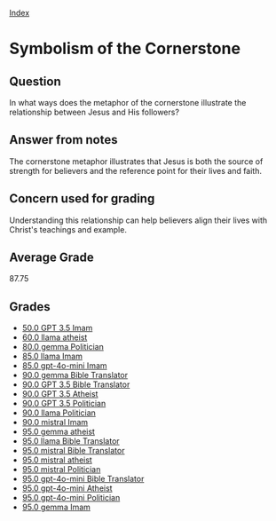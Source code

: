 
[Index](../../index.md)
# Symbolism of the Cornerstone
## Question
In what ways does the metaphor of the cornerstone illustrate the relationship between Jesus and His followers?

## Answer from notes
The cornerstone metaphor illustrates that Jesus is both the source of strength for believers and the reference point for their lives and faith.

## Concern used for grading
Understanding this relationship can help believers align their lives with Christ's teachings and example.

## Average Grade
87.75

## Grades
 * [50.0 GPT 3.5 Imam](../answers/GPT_3.5_Imam/Symbolism_of_the_Cornerstone.md)
 * [60.0 llama atheist](../answers/llama_atheist/Symbolism_of_the_Cornerstone.md)
 * [80.0 gemma Politician](../answers/gemma_Politician/Symbolism_of_the_Cornerstone.md)
 * [85.0 llama Imam](../answers/llama_Imam/Symbolism_of_the_Cornerstone.md)
 * [85.0 gpt-4o-mini Imam](../answers/gpt-4o-mini_Imam/Symbolism_of_the_Cornerstone.md)
 * [90.0 gemma Bible Translator](../answers/gemma_Bible_Translator/Symbolism_of_the_Cornerstone.md)
 * [90.0 GPT 3.5 Bible Translator](../answers/GPT_3.5_Bible_Translator/Symbolism_of_the_Cornerstone.md)
 * [90.0 GPT 3.5 Atheist](../answers/GPT_3.5_Atheist/Symbolism_of_the_Cornerstone.md)
 * [90.0 GPT 3.5 Politician](../answers/GPT_3.5_Politician/Symbolism_of_the_Cornerstone.md)
 * [90.0 llama Politician](../answers/llama_Politician/Symbolism_of_the_Cornerstone.md)
 * [90.0 mistral Imam](../answers/mistral_Imam/Symbolism_of_the_Cornerstone.md)
 * [95.0 gemma atheist](../answers/gemma_atheist/Symbolism_of_the_Cornerstone.md)
 * [95.0 llama Bible Translator](../answers/llama_Bible_Translator/Symbolism_of_the_Cornerstone.md)
 * [95.0 mistral Bible Translator](../answers/mistral_Bible_Translator/Symbolism_of_the_Cornerstone.md)
 * [95.0 mistral atheist](../answers/mistral_atheist/Symbolism_of_the_Cornerstone.md)
 * [95.0 mistral Politician](../answers/mistral_Politician/Symbolism_of_the_Cornerstone.md)
 * [95.0 gpt-4o-mini Bible Translator](../answers/gpt-4o-mini_Bible_Translator/Symbolism_of_the_Cornerstone.md)
 * [95.0 gpt-4o-mini Atheist](../answers/gpt-4o-mini_Atheist/Symbolism_of_the_Cornerstone.md)
 * [95.0 gpt-4o-mini Politician](../answers/gpt-4o-mini_Politician/Symbolism_of_the_Cornerstone.md)
 * [95.0 gemma Imam](../answers/gemma_Imam/Symbolism_of_the_Cornerstone.md)
